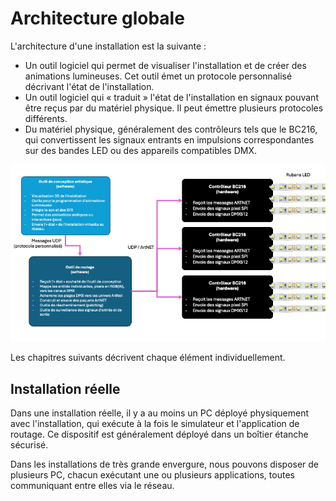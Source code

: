 # Architecture globale

L'architecture d'une installation est la suivante :
- Un outil logiciel qui permet de visualiser l'installation et de créer des animations lumineuses. Cet outil émet un protocole personnalisé décrivant l'état de l'installation.
- Un outil logiciel qui « traduit » l'état de l'installation en signaux pouvant être reçus par du matériel physique. Il peut émettre plusieurs protocoles différents.
- Du matériel physique, généralement des contrôleurs tels que le BC216, qui convertissent les signaux entrants en impulsions correspondantes sur des bandes LED ou des appareils compatibles DMX.

![](../../img/global-architecture.png)

Les chapitres suivants décrivent chaque élément individuellement.


## Installation réelle 

Dans une installation réelle, il y a au moins un PC déployé physiquement avec l'installation, qui exécute à la fois le simulateur et l'application de routage. Ce dispositif est généralement déployé dans un boîtier étanche sécurisé.

Dans les installations de très grande envergure, nous pouvons disposer de plusieurs PC, chacun exécutant une ou plusieurs applications, toutes communiquant entre elles via le réseau.